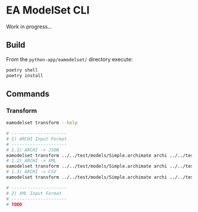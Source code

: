 # EA ModelSet CLI

Work in progress...

## Build

From the `python-app/eamodelset/` directory execute:

```bash
poetry shell
poetry install
```

## Commands

### Transform

```bash
eamodelset transform --help

# ---------------------
# 1) ARCHI Input Format
# ---------------------
# 1.1) ARCHI -> JSON
eamodelset transform ../../test/models/Simple.archimate archi ../../test/output.json json -d
# 1.2) ARCHI -> XML
eamodelset transform ../../test/models/Simple.archimate archi ../../test/output.xml xml -d
# 1.3) ARCHI -> CSV
eamodelset transform ../../test/models/Simple.archimate archi ../../test/ csv -d

# ---------------------
# 2) XML Input Format
# ---------------------
# TODO
```